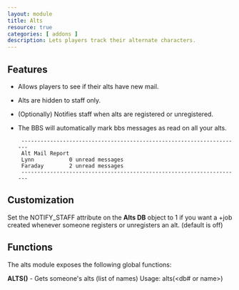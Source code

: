 ```yaml
---
layout: module
title: Alts
resource: true
categories: [ addons ]
description: Lets players track their alternate characters.
---
```


## Features 
* Allows players to see if their alts have new mail.
* Alts are hidden to staff only.
* (Optionally) Notifies staff when alts are registered or unregistered.
* The BBS will automatically mark bbs messages as read on all your alts.


       ---------------------------------------------------------------------
       Alt Mail Report
       Lynn           0 unread messages 
       Faraday        2 unread messages
       ---------------------------------------------------------------------

## Customization 
Set the NOTIFY_STAFF attribute on the **Alts DB** object to 1 if you want a +job created whenever someone registers or unregisters an alt.  (default is off)

## Functions 
The alts module exposes the following global functions:

**ALTS()** - Gets someone's alts (list of names)
Usage:  alts(<db# or name>)
